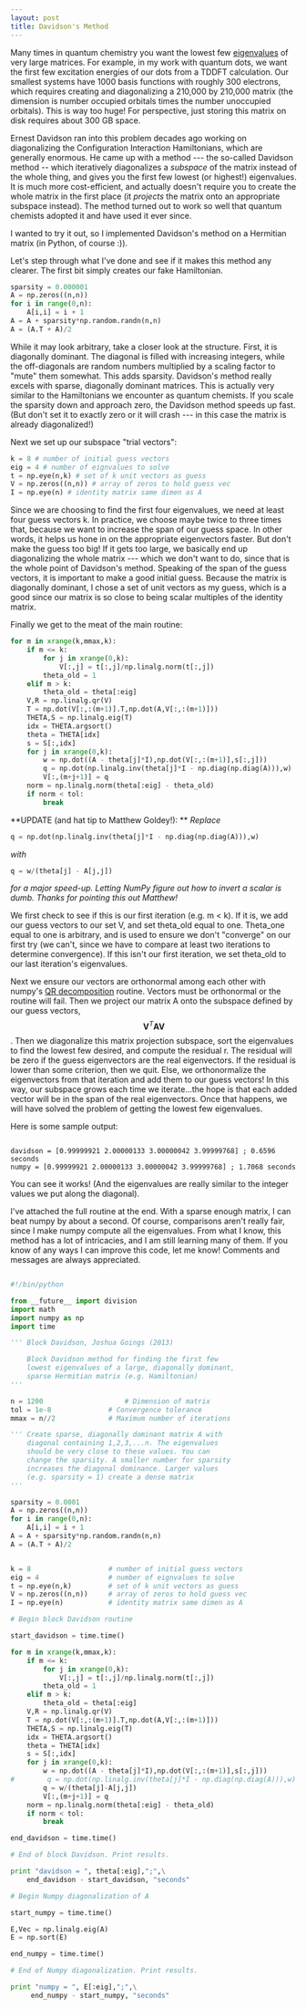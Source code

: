 ```yaml
---
layout: post 
title: Davidson's Method 
---
```


Many times in quantum chemistry you want the lowest few [eigenvalues](http://en.wikipedia.org/wiki/Eigenvalues_and_eigenvectors "Eigenvalues and eigenvectors") of very large matrices. For example, in my work with quantum dots, we want the first few excitation energies of our dots from a TDDFT calculation. Our smallest systems have 1000 basis functions with roughly 300 electrons, which requires creating and diagonalizing a 210,000 by 210,000 matrix (the dimension is number occupied orbitals times the number unoccupied orbitals). This is way too huge! For perspective, just storing this matrix on disk requires about 300 GB space.

Ernest Davidson ran into this problem decades ago working on diagonalizing the Configuration Interaction Hamiltonians, which are generally enormous. He came up with a method --- the so-called Davidson method -- which iteratively diagonalizes a _subspace_ of the matrix instead of the whole thing, and gives you the first few lowest (or highest!) eigenvalues. It is much more cost-efficient, and actually doesn't require you to create the whole matrix in the first place (it _projects_ the matrix onto an appropriate subspace instead). The method turned out to work so well that quantum chemists adopted it and have used it ever since.

I wanted to try it out, so I implemented Davidson's method on a Hermitian matrix (in Python, of course :)).

Let's step through what I've done and see if it makes this method any clearer. The first bit simply creates our fake Hamiltonian.

~~~python  
sparsity = 0.000001  
A = np.zeros((n,n))  
for i in range(0,n):  
    A[i,i] = i + 1  
A = A + sparsity*np.random.randn(n,n)  
A = (A.T + A)/2  
~~~

While it may look arbitrary, take a closer look at the structure. First, it is diagonally dominant. The diagonal is filled with increasing integers, while the off-diagonals are random numbers multiplied by a scaling factor to "mute" them somewhat. This adds sparsity. Davidson's method really excels with sparse, diagonally dominant matrices. This is actually very similar to the Hamiltonians we encounter as quantum chemists. If you scale the sparsity down and approach zero, the Davidson method speeds up fast. (But don't set it to exactly zero or it will crash --- in this case the matrix is already diagonalized!)

Next we set up our subspace "trial vectors":

~~~python  
k = 8 # number of initial guess vectors  
eig = 4 # number of eignvalues to solve  
t = np.eye(n,k) # set of k unit vectors as guess  
V = np.zeros((n,n)) # array of zeros to hold guess vec  
I = np.eye(n) # identity matrix same dimen as A  
~~~

Since we are choosing to find the first four eigenvalues, we need at least four guess vectors k. In practice, we choose maybe twice to three times that, because we want to increase the span of our guess space. In other words, it helps us hone in on the appropriate eigenvectors faster. But don't make the guess too big! If it gets too large, we basically end up diagonalizing the whole matrix --- which we don't want to do, since that is the whole point of Davidson's method. Speaking of the span of the guess vectors, it is important to make a good initial guess. Because the matrix is diagonally dominant, I chose a set of unit vectors as my guess, which is a good since our matrix is so close to being scalar multiples of the identity matrix.

Finally we get to the meat of the main routine:

~~~python  
for m in xrange(k,mmax,k):  
    if m <= k:  
        for j in xrange(0,k):  
            V[:,j] = t[:,j]/np.linalg.norm(t[:,j])  
        theta_old = 1  
    elif m > k:  
        theta_old = theta[:eig]  
    V,R = np.linalg.qr(V)  
    T = np.dot(V[:,:(m+1)].T,np.dot(A,V[:,:(m+1)]))  
    THETA,S = np.linalg.eig(T)  
    idx = THETA.argsort()  
    theta = THETA[idx]  
    s = S[:,idx]  
    for j in xrange(0,k):  
        w = np.dot((A - theta[j]*I),np.dot(V[:,:(m+1)],s[:,j]))  
        q = np.dot(np.linalg.inv(theta[j]*I - np.diag(np.diag(A))),w)  
        V[:,(m+j+1)] = q  
    norm = np.linalg.norm(theta[:eig] - theta_old)  
    if norm < tol:  
        break  
~~~

**UPDATE (and hat tip to Matthew Goldey!): ** _Replace_

~~~python  
q = np.dot(np.linalg.inv(theta[j]*I - np.diag(np.diag(A))),w)  
~~~

_with_

~~~python  
q = w/(theta[j] - A[j,j])  
~~~

_for a major speed-up. Letting NumPy figure out how to invert a scalar is dumb. Thanks for pointing this out Matthew!_

We first check to see if this is our first iteration (e.g. m < k). If it is, we add our guess vectors to our set V, and set theta_old equal to one. Theta_one equal to one is arbitrary, and is used to ensure we don't "converge" on our first try (we can't, since we have to compare at least two iterations to determine convergence). If this isn't our first iteration, we set theta_old to our last iteration's eigenvalues.

Next we ensure our vectors are orthonormal among each other with numpy's [QR decomposition](http://en.wikipedia.org/wiki/QR_decomposition "QR decomposition") routine. Vectors must be orthonormal or the routine will fail. Then we project our matrix A onto the subspace defined by our guess vectors, $$ \mathbf{V}^{T}\mathbf{A}\mathbf{V}$$. Then we diagonalize this matrix projection subspace, sort the eigenvalues to find the lowest few desired, and compute the residual r. The residual will be zero if the guess eigenvectors are the real eigenvectors. If the residual is lower than some criterion, then we quit. Else, we orthonormalize the eigenvectors from that iteration and add them to our guess vectors! In this way, our subspace grows each time we iterate...the hope is that each added vector will be in the span of the real eigenvectors. Once that happens, we will have solved the problem of getting the lowest few eigenvalues.

Here is some sample output:

~~~

davidson = [0.99999921 2.00000133 3.00000042 3.99999768] ; 0.6596 seconds  
numpy = [0.99999921 2.00000133 3.00000042 3.99999768] ; 1.7068 seconds

~~~

You can see it works! (And the eigenvalues are really similar to the integer values we put along the diagonal).

I've attached the full routine at the end. With a sparse enough matrix, I can beat numpy by about a second. Of course, comparisons aren't really fair, since I make numpy compute all the eigenvalues. From what I know, this method has a lot of intricacies, and I am still learning many of them. If you know of any ways I can improve this code, let me know! Comments and messages are always appreciated.

~~~python

#!/bin/python

from __future__ import division
import math
import numpy as np
import time

''' Block Davidson, Joshua Goings (2013)

    Block Davidson method for finding the first few
	lowest eigenvalues of a large, diagonally dominant,
    sparse Hermitian matrix (e.g. Hamiltonian)
'''

n = 1200					# Dimension of matrix
tol = 1e-8				# Convergence tolerance
mmax = n//2				# Maximum number of iterations	

''' Create sparse, diagonally dominant matrix A with 
	diagonal containing 1,2,3,...n. The eigenvalues
    should be very close to these values. You can 
    change the sparsity. A smaller number for sparsity
    increases the diagonal dominance. Larger values
    (e.g. sparsity = 1) create a dense matrix
'''

sparsity = 0.0001
A = np.zeros((n,n))
for i in range(0,n):
    A[i,i] = i + 1 
A = A + sparsity*np.random.randn(n,n) 
A = (A.T + A)/2 


k = 8					# number of initial guess vectors 
eig = 4					# number of eignvalues to solve 
t = np.eye(n,k)			# set of k unit vectors as guess
V = np.zeros((n,n))		# array of zeros to hold guess vec
I = np.eye(n)			# identity matrix same dimen as A

# Begin block Davidson routine

start_davidson = time.time()

for m in xrange(k,mmax,k):
    if m <= k:
        for j in xrange(0,k):
            V[:,j] = t[:,j]/np.linalg.norm(t[:,j])
        theta_old = 1 
    elif m > k:
        theta_old = theta[:eig]
    V,R = np.linalg.qr(V)
    T = np.dot(V[:,:(m+1)].T,np.dot(A,V[:,:(m+1)]))
    THETA,S = np.linalg.eig(T)
    idx = THETA.argsort()
    theta = THETA[idx]
    s = S[:,idx]
    for j in xrange(0,k):
        w = np.dot((A - theta[j]*I),np.dot(V[:,:(m+1)],s[:,j])) 
#        q = np.dot(np.linalg.inv(theta[j]*I - np.diag(np.diag(A))),w)
        q = w/(theta[j]-A[j,j])
        V[:,(m+j+1)] = q
    norm = np.linalg.norm(theta[:eig] - theta_old)
    if norm < tol:
        break

end_davidson = time.time()

# End of block Davidson. Print results.

print "davidson = ", theta[:eig],";",\
    end_davidson - start_davidson, "seconds"

# Begin Numpy diagonalization of A

start_numpy = time.time()

E,Vec = np.linalg.eig(A)
E = np.sort(E)

end_numpy = time.time()

# End of Numpy diagonalization. Print results.

print "numpy = ", E[:eig],";",\
     end_numpy - start_numpy, "seconds" 

~~~




